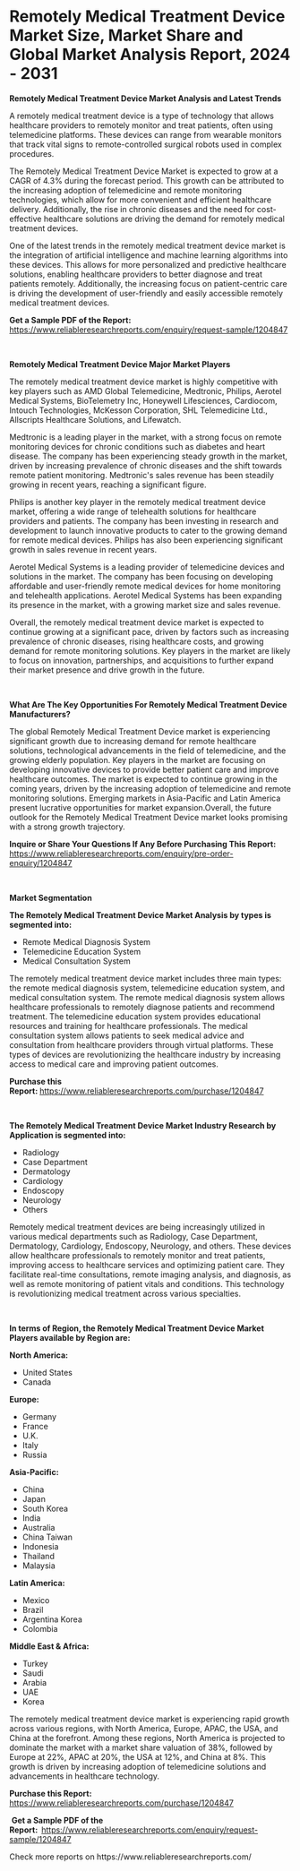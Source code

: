 <p><h1>Remotely Medical Treatment Device Market Size, Market Share and Global Market Analysis Report, 2024 - 2031</h1></p><p><strong>Remotely Medical Treatment Device Market Analysis and Latest Trends</strong></p>
<p><p>A remotely medical treatment device is a type of technology that allows healthcare providers to remotely monitor and treat patients, often using telemedicine platforms. These devices can range from wearable monitors that track vital signs to remote-controlled surgical robots used in complex procedures.</p><p>The Remotely Medical Treatment Device Market is expected to grow at a CAGR of 4.3% during the forecast period. This growth can be attributed to the increasing adoption of telemedicine and remote monitoring technologies, which allow for more convenient and efficient healthcare delivery. Additionally, the rise in chronic diseases and the need for cost-effective healthcare solutions are driving the demand for remotely medical treatment devices.</p><p>One of the latest trends in the remotely medical treatment device market is the integration of artificial intelligence and machine learning algorithms into these devices. This allows for more personalized and predictive healthcare solutions, enabling healthcare providers to better diagnose and treat patients remotely. Additionally, the increasing focus on patient-centric care is driving the development of user-friendly and easily accessible remotely medical treatment devices.</p></p>
<p><strong>Get a Sample PDF of the Report:&nbsp;</strong> <a href="https://www.reliableresearchreports.com/enquiry/request-sample/1204847">https://www.reliableresearchreports.com/enquiry/request-sample/1204847</a></p>
<p>&nbsp;</p>
<p><strong>Remotely Medical Treatment Device Major Market Players</strong></p>
<p><p>The remotely medical treatment device market is highly competitive with key players such as AMD Global Telemedicine, Medtronic, Philips, Aerotel Medical Systems, BioTelemetry Inc, Honeywell Lifesciences, Cardiocom, Intouch Technologies, McKesson Corporation, SHL Telemedicine Ltd., Allscripts Healthcare Solutions, and Lifewatch.</p><p>Medtronic is a leading player in the market, with a strong focus on remote monitoring devices for chronic conditions such as diabetes and heart disease. The company has been experiencing steady growth in the market, driven by increasing prevalence of chronic diseases and the shift towards remote patient monitoring. Medtronic's sales revenue has been steadily growing in recent years, reaching a significant figure.</p><p>Philips is another key player in the remotely medical treatment device market, offering a wide range of telehealth solutions for healthcare providers and patients. The company has been investing in research and development to launch innovative products to cater to the growing demand for remote medical devices. Philips has also been experiencing significant growth in sales revenue in recent years.</p><p>Aerotel Medical Systems is a leading provider of telemedicine devices and solutions in the market. The company has been focusing on developing affordable and user-friendly remote medical devices for home monitoring and telehealth applications. Aerotel Medical Systems has been expanding its presence in the market, with a growing market size and sales revenue.</p><p>Overall, the remotely medical treatment device market is expected to continue growing at a significant pace, driven by factors such as increasing prevalence of chronic diseases, rising healthcare costs, and growing demand for remote monitoring solutions. Key players in the market are likely to focus on innovation, partnerships, and acquisitions to further expand their market presence and drive growth in the future.</p></p>
<p>&nbsp;</p>
<p><strong>What Are The Key Opportunities For Remotely Medical Treatment Device Manufacturers?</strong></p>
<p><p>The global Remotely Medical Treatment Device market is experiencing significant growth due to increasing demand for remote healthcare solutions, technological advancements in the field of telemedicine, and the growing elderly population. Key players in the market are focusing on developing innovative devices to provide better patient care and improve healthcare outcomes. The market is expected to continue growing in the coming years, driven by the increasing adoption of telemedicine and remote monitoring solutions. Emerging markets in Asia-Pacific and Latin America present lucrative opportunities for market expansion.Overall, the future outlook for the Remotely Medical Treatment Device market looks promising with a strong growth trajectory.</p></p>
<p><strong>Inquire or Share Your Questions If Any Before Purchasing This Report:</strong> <a href="https://www.reliableresearchreports.com/enquiry/pre-order-enquiry/1204847">https://www.reliableresearchreports.com/enquiry/pre-order-enquiry/1204847</a></p>
<p>&nbsp;</p>
<p><strong>Market Segmentation</strong></p>
<p><strong>The Remotely Medical Treatment Device Market Analysis by types is segmented into:</strong></p>
<p><ul><li>Remote Medical Diagnosis System</li><li>Telemedicine Education System</li><li>Medical Consultation System</li></ul></p>
<p><p>The remotely medical treatment device market includes three main types: the remote medical diagnosis system, telemedicine education system, and medical consultation system. The remote medical diagnosis system allows healthcare professionals to remotely diagnose patients and recommend treatment. The telemedicine education system provides educational resources and training for healthcare professionals. The medical consultation system allows patients to seek medical advice and consultation from healthcare providers through virtual platforms. These types of devices are revolutionizing the healthcare industry by increasing access to medical care and improving patient outcomes.</p></p>
<p><strong>Purchase this Report:&nbsp;</strong><a href="https://www.reliableresearchreports.com/purchase/1204847">https://www.reliableresearchreports.com/purchase/1204847</a></p>
<p>&nbsp;</p>
<p><strong>The Remotely Medical Treatment Device Market Industry Research by Application is segmented into:</strong></p>
<p><ul><li>Radiology</li><li>Case Department</li><li>Dermatology</li><li>Cardiology</li><li>Endoscopy</li><li>Neurology</li><li>Others</li></ul></p>
<p><p>Remotely medical treatment devices are being increasingly utilized in various medical departments such as Radiology, Case Department, Dermatology, Cardiology, Endoscopy, Neurology, and others. These devices allow healthcare professionals to remotely monitor and treat patients, improving access to healthcare services and optimizing patient care. They facilitate real-time consultations, remote imaging analysis, and diagnosis, as well as remote monitoring of patient vitals and conditions. This technology is revolutionizing medical treatment across various specialties.</p></p>
<p>&nbsp;</p>
<p><strong>In terms of Region, the Remotely Medical Treatment Device Market Players available by Region are:</strong></p>
<p>
    <p> <strong> North America: </strong>
        <ul>
            <li>United States</li>
            <li>Canada</li>
        </ul>
        </p> 
    <p> <strong> Europe: </strong>
        <ul>
            <li>Germany</li>
            <li>France</li>
            <li>U.K.</li>
            <li>Italy</li>
            <li>Russia</li>
        </ul>
        </p> 
    <p> <strong> Asia-Pacific: </strong>
        <ul>
            <li>China</li>
            <li>Japan</li>
            <li>South Korea</li>
            <li>India</li>
            <li>Australia</li>
            <li>China Taiwan</li>
            <li>Indonesia</li>
            <li>Thailand</li>
            <li>Malaysia</li>
        </ul>
        </p> 
    <p> <strong> Latin America: </strong>
        <ul>
            <li>Mexico</li>
            <li>Brazil</li>
            <li>Argentina Korea</li>
            <li>Colombia</li>
        </ul>
        </p> 
    <p> <strong> Middle East & Africa: </strong>
        <ul>
            <li>Turkey</li>
            <li>Saudi</li>
            <li>Arabia</li>
            <li>UAE</li>
            <li>Korea</li>
        </ul>
    </p>
    </p>
<p><p>The remotely medical treatment device market is experiencing rapid growth across various regions, with North America, Europe, APAC, the USA, and China at the forefront. Among these regions, North America is projected to dominate the market with a market share valuation of 38%, followed by Europe at 22%, APAC at 20%, the USA at 12%, and China at 8%. This growth is driven by increasing adoption of telemedicine solutions and advancements in healthcare technology.</p></p>
<p><strong>Purchase this Report: </strong><a href="https://www.reliableresearchreports.com/purchase/1204847">https://www.reliableresearchreports.com/purchase/1204847</a></p>
<p>&nbsp;<strong>Get a Sample PDF of the Report:&nbsp;&nbsp;</strong><a href="https://www.reliableresearchreports.com/enquiry/request-sample/1204847">https://www.reliableresearchreports.com/enquiry/request-sample/1204847</a></p>
<p><strong></strong></p>
<p>Check more reports on https://www.reliableresearchreports.com/</p>